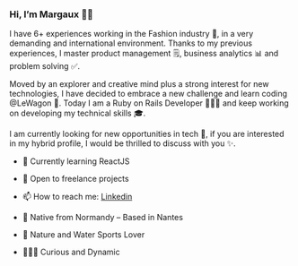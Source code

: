 ### Hi, I’m Margaux 👋🏼

I have 6+ experiences working in the Fashion industry 👠, in a very demanding and international environment. Thanks to my previous experiences, I master product management 🗒, business analytics 📊 and problem solving ✅.

Moved by an explorer and creative mind plus a strong interest for new technologies, I have decided to embrace a new challenge and learn coding @LeWagon 🚀. Today I am a Ruby on Rails Developer 👩🏼‍💻 and keep working on developing my technical skills 🎓.

I am currently looking for new opportunities in tech 💼, if you are interested in my hybrid profile, I would be thrilled to discuss with you ✨.

- 🌱 Currently learning ReactJS
- 👯 Open to freelance projects
- 📫 How to reach me: [Linkedin](https://www.linkedin.com/in/margauxpichard/)


- 📍 Native from Normandy – Based in Nantes
- 🌊 Nature and Water Sports Lover
- 🏃🏼‍♀️ Curious and Dynamic

<!--
**marpich/marpich** is a ✨ _special_ ✨ repository because its `README.md` (this file) appears on your GitHub profile.

Here are some ideas to get you started:

- 🔭 I’m currently working on ...
- 🌱 I’m currently learning ...
- 👯 I’m looking to collaborate on ...
- 🤔 I’m looking for help with ...
- 💬 Ask me about ...
- 📫 How to reach me: ...
- 😄 Pronouns: ...
- ⚡ Fun fact: ...
-->
